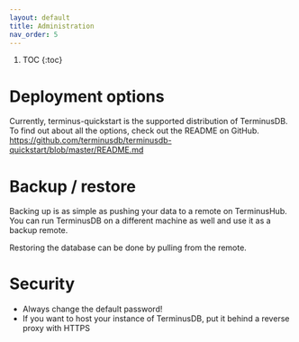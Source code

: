 ```yaml
---
layout: default
title: Administration
nav_order: 5
---
```


1. TOC
{:toc}

# Deployment options

Currently, terminus-quickstart is the supported distribution of TerminusDB. To find out about all
the options, check out the README on GitHub. https://github.com/terminusdb/terminusdb-quickstart/blob/master/README.md

# Backup / restore

Backing up is as simple as pushing your data to a remote on TerminusHub. You can run TerminusDB on a different
machine as well and use it as a backup remote.

Restoring the database can be done by pulling from the remote.

# Security

* Always change the default password!
* If you want to host your instance of TerminusDB, put it behind a reverse proxy with HTTPS
